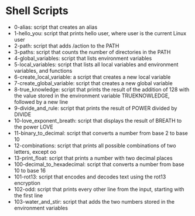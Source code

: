 # Shell Scripts #
- 0-alias: script that creates an alias
- 1-hello_you: script that prints hello user, where user is the current Linux user
- 2-path: script that adds /action to the PATH
- 3-paths: script that counts the number of directories in the PATH
- 4-global_variables: script that lists environment variables
- 5-local_variables: script that lists all local variables and environment variables, and functions
- 6-create_local_variable: a script that creates a new local variable
- 7-create_global_variable: script that creates a new global variable
- 8-true_knowledge: script that prints the result of the addition of 128 with the value stored in the environment variable TRUEKNOWLEDGE, followed by a new line
- 9-divide_and_rule: script that prints the result of POWER divided by DIVIDE
- 10-love_exponent_breath: script that displays the result of BREATH to the power LOVE
- 11-binary_to_decimal: script that converts a number from base 2 to base 10
- 12-combinations: script that prints all possible combinations of two letters, except oo
- 13-print_float: script that prints a number with two decimal places
- 100-decimal_to_hexadecimal: script that converts a number from base 10 to base 16
- 101-rot13: script that encodes and decodes text using the rot13 encryption
- 102-odd: script that prints every other line from the input, starting with the first line
- 103-water_and_stir: script that adds the two numbers stored in the environment variables
